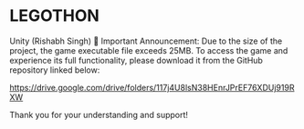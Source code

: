 # LEGOTHON
Unity (Rishabh Singh)
📢 Important Announcement: Due to the size of the project, the game executable file exceeds 25MB. To access the game and experience its full functionality, please download it from the GitHub repository linked below:

https://drive.google.com/drive/folders/117j4U8lsN38HEnrJPrEF76XDUj919RXW

Thank you for your understanding and support!
